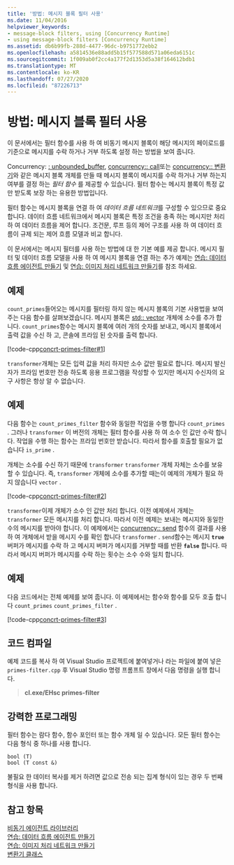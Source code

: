```yaml
---
title: '방법: 메시지 블록 필터 사용'
ms.date: 11/04/2016
helpviewer_keywords:
- message-block filters, using [Concurrency Runtime]
- using message-block filters [Concurrency Runtime]
ms.assetid: db6b99fb-288d-4477-96dc-b9751772ebb2
ms.openlocfilehash: a5814536e88add5b15f577588d571a06eda6151c
ms.sourcegitcommit: 1f009ab0f2cc4a177f2d1353d5a38f164612bdb1
ms.translationtype: MT
ms.contentlocale: ko-KR
ms.lasthandoff: 07/27/2020
ms.locfileid: "87226713"
---
```

# <a name="how-to-use-a-message-block-filter"></a>방법: 메시지 블록 필터 사용

이 문서에서는 필터 함수를 사용 하 여 비동기 메시지 블록이 해당 메시지의 페이로드를 기준으로 메시지를 수락 하거나 거부 하도록 설정 하는 방법을 보여 줍니다.

Concurrency: [: unbounded_buffer](reference/unbounded-buffer-class.md), [concurrency:: call](../../parallel/concrt/reference/call-class.md)또는 [concurrency:: 변환기](../../parallel/concrt/reference/transformer-class.md)와 같은 메시지 블록 개체를 만들 때 메시지 블록이 메시지를 수락 하거나 거부 하는지 여부를 결정 하는 *필터 함수* 를 제공할 수 있습니다. 필터 함수는 메시지 블록이 특정 값만 받도록 보장 하는 유용한 방법입니다.

필터 함수는 메시지 블록을 연결 하 여 *데이터 흐름 네트워크*를 구성할 수 있으므로 중요 합니다. 데이터 흐름 네트워크에서 메시지 블록은 특정 조건을 충족 하는 메시지만 처리 하 여 데이터 흐름을 제어 합니다. 조건문, 루프 등의 제어 구조를 사용 하 여 데이터 흐름이 규제 되는 제어 흐름 모델과 비교 합니다.

이 문서에서는 메시지 필터를 사용 하는 방법에 대 한 기본 예를 제공 합니다. 메시지 필터 및 데이터 흐름 모델을 사용 하 여 메시지 블록을 연결 하는 추가 예제는 [연습: 데이터 흐름 에이전트 만들기](../../parallel/concrt/walkthrough-creating-a-dataflow-agent.md) 및 [연습: 이미지 처리 네트워크 만들기](../../parallel/concrt/walkthrough-creating-an-image-processing-network.md)를 참조 하세요.

## <a name="example"></a>예제

`count_primes`들어오는 메시지를 필터링 하지 않는 메시지 블록의 기본 사용법을 보여 주는 다음 함수를 살펴보겠습니다. 메시지 블록은 [std:: vector](../../standard-library/vector-class.md) 개체에 소수를 추가 합니다. `count_primes`함수는 메시지 블록에 여러 개의 숫자를 보내고, 메시지 블록에서 출력 값을 수신 하 고, 콘솔에 프라임 된 숫자를 출력 합니다.

[!code-cpp[concrt-primes-filter#1](../../parallel/concrt/codesnippet/cpp/how-to-use-a-message-block-filter_1.cpp)]

`transformer`개체는 모든 입력 값을 처리 하지만 소수 값만 필요로 합니다. 메시지 발신자가 프라임 번호만 전송 하도록 응용 프로그램을 작성할 수 있지만 메시지 수신자의 요구 사항은 항상 알 수 없습니다.

## <a name="example"></a>예제

다음 함수는 `count_primes_filter` 함수와 동일한 작업을 수행 합니다 `count_primes` . 그러나 `transformer` 이 버전의 개체는 필터 함수를 사용 하 여 소수 인 값만 수락 합니다. 작업을 수행 하는 함수는 프라임 번호만 받습니다. 따라서 함수를 호출할 필요가 없습니다 `is_prime` .

개체는 소수를 수신 하기 때문에 `transformer` `transformer` 개체 자체는 소수를 보유할 수 있습니다. 즉, `transformer` 개체에 소수를 추가할 때는이 예제의 개체가 필요 하지 않습니다 `vector` .

[!code-cpp[concrt-primes-filter#2](../../parallel/concrt/codesnippet/cpp/how-to-use-a-message-block-filter_2.cpp)]

`transformer`이제 개체가 소수 인 값만 처리 합니다. 이전 예제에서 개체는 `transformer` 모든 메시지를 처리 합니다. 따라서 이전 예제는 보내는 메시지와 동일한 수의 메시지를 받아야 합니다. 이 예제에서는 [concurrency:: send](reference/concurrency-namespace-functions.md#send) 함수의 결과를 사용 하 여 개체에서 받을 메시지 수를 확인 합니다 `transformer` . `send`함수는 메시지 **`true`** 버퍼가 메시지를 수락 하 고 메시지 버퍼가 메시지를 거부할 때를 반환 **`false`** 합니다. 따라서 메시지 버퍼가 메시지를 수락 하는 횟수는 소수 수와 일치 합니다.

## <a name="example"></a>예제

다음 코드에서는 전체 예제를 보여 줍니다. 이 예제에서는 함수와 함수를 모두 호출 합니다 `count_primes` `count_primes_filter` .

[!code-cpp[concrt-primes-filter#3](../../parallel/concrt/codesnippet/cpp/how-to-use-a-message-block-filter_3.cpp)]

## <a name="compiling-the-code"></a>코드 컴파일

예제 코드를 복사 하 여 Visual Studio 프로젝트에 붙여넣거나 라는 파일에 붙여 넣은 `primes-filter.cpp` 후 Visual Studio 명령 프롬프트 창에서 다음 명령을 실행 합니다.

> **cl.exe/EHsc primes-filter**

## <a name="robust-programming"></a>강력한 프로그래밍

필터 함수는 람다 함수, 함수 포인터 또는 함수 개체 일 수 있습니다. 모든 필터 함수는 다음 형식 중 하나를 사용 합니다.

```Output
bool (T)
bool (T const &)
```

불필요 한 데이터 복사를 제거 하려면 값으로 전송 되는 집계 형식이 있는 경우 두 번째 형식을 사용 합니다.

## <a name="see-also"></a>참고 항목

[비동기 에이전트 라이브러리](../../parallel/concrt/asynchronous-agents-library.md)<br/>
[연습: 데이터 흐름 에이전트 만들기](../../parallel/concrt/walkthrough-creating-a-dataflow-agent.md)<br/>
[연습: 이미지 처리 네트워크 만들기](../../parallel/concrt/walkthrough-creating-an-image-processing-network.md)<br/>
[변환기 클래스](../../parallel/concrt/reference/transformer-class.md)
